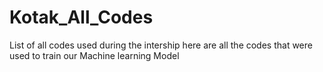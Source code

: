 # Kotak_All_Codes
List of all codes used during the intership
here are all the codes that were used to train our Machine learning Model
